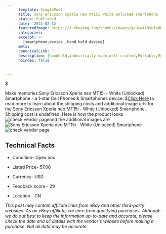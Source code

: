 ```yaml
---
      template: SinglePost
      title: sony ericsson xperia neo mt15i white unlocked smartphone 
      status: Published
      date: '2023-02-12'
      featuredImage: https://i.ebayimg.com/thumbs/images/g/UzwAAOSwfnNh1TWK/s-l225.jpg
      categories: 
      excerpt: >-
        [smartphone,device ,hand held device]
      meta:
      canonicalLink: ''
      description: [handheld,industrially made,well crafted,Portable,Mobile,Compact,Convenient,Lightweight,Maneuverable,Man-portable,Miniature,Carriable,Hand-held,Light,Holdable,Transportable,Mobile device,Pocket-sized,On-the-go,Wireless,Cordless,Compact size,Convenient size, smartphone,device ,hand held device]
      noindex: false
      
        
---
```

$

Make memories Sony Ericsson Xperia neo MT15i - White (Unlocked) Smartphone   - a 1-star Cell Phones & Smartphones device.
$[Click Here](https://www.ebay.com/itm/125135379174?hash=item1d22a65ae6%3Ag%3AUzwAAOSwfnNh1TWK&mkevt=1&mkcid=1&mkrid=711-53200-19255-0&campid=%253CePNCampaignId%253E&customid=%253CreferenceId%253E&toolid=10049) to read more to learn about the shipping costs and additional image urls for the Sony Ericsson Xperia neo MT15i - White (Unlocked) Smartphone  . Shipping cost is undefined. Here is how the product looks ![check vendor page](https://i.ebayimg.com/thumbs/images/g/UzwAAOSwfnNh1TWK/s-l225.jpg)and the additional images are![Sony Ericsson Xperia neo MT15i - White (Unlocked) Smartphone  ](https://i.ebayimg.com/images/g/UzwAAOSwfnNh1TWK/s-l1600.jpg)![check vendor page](https://origin-galleryplus.ebayimg.com/ws/web/125135379174_2_0_1/225x225.jpg,https://origin-galleryplus.ebayimg.com/ws/web/125135379174_3_0_1/225x225.jpg,https://origin-galleryplus.ebayimg.com/ws/web/125135379174_4_0_1/225x225.jpg,https://origin-galleryplus.ebayimg.com/ws/web/125135379174_5_0_1/225x225.jpg,https://origin-galleryplus.ebayimg.com/ws/web/125135379174_6_0_1/225x225.jpg,https://origin-galleryplus.ebayimg.com/ws/web/125135379174_7_0_1/225x225.jpg,https://origin-galleryplus.ebayimg.com/ws/web/125135379174_8_0_1/225x225.jpg,https://origin-galleryplus.ebayimg.com/ws/web/125135379174_9_0_1/225x225.jpg,https://origin-galleryplus.ebayimg.com/ws/web/125135379174_10_0_1/225x225.jpg)



 ## Technical Facts 



     
      

 - Condition- Open box 


      

 - Listed Price- 57.00 


      

 - Currency- USD 


      

 - Feedback score - 29 


      

 - Location - CN 


      
      

 *_This post may contain affiliate links from eBay and other third-party websites. As an eBay affiliate, we earn from qualifying purchases. Although we do our best to keep the information up-to-date and accurate, please check the date and all details with the vendor's website before making a purchase. Not all data may be accurate._*






